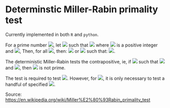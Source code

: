 # Determinstic Miller-Rabin primality test

Currently implemented in both `R` and `python`.

For a prime number <img src="https://render.githubusercontent.com/render/math?math=p">, let <img src="https://render.githubusercontent.com/render/math?math=q = p-1"> such that <img src="https://render.githubusercontent.com/render/math?math=q = 2^{s}\cdot d"> where <img src="https://render.githubusercontent.com/render/math?math=s"> is a positive integer and <img src="https://render.githubusercontent.com/render/math?math=d = 1 \quad (\text{mod} 2)">, Then, for all <img src="https://render.githubusercontent.com/render/math?math=a \in \mathbb{Z}/n\mathbb{Z}">, then:
<img src="https://render.githubusercontent.com/render/math?math=a^{d} = 1 \quad (\text{mod} p)">
or <img src="https://render.githubusercontent.com/render/math?math=\exists r \in [0, s-1]"> such that:
<img src="https://render.githubusercontent.com/render/math?math=a^{2^{r}\cdot d} = -1 \quad (\text{mod} p)">.

The deterministic Miller-Rabin tests the contrapositive, ie, if <img src="https://render.githubusercontent.com/render/math?math=\exists a \in \mathbb{Z}/n\mathbb{Z}"> such that <img src="https://render.githubusercontent.com/render/math?math=a^{d} \neq 1  \quad (\text{mod} p)"> and <img src="https://render.githubusercontent.com/render/math?math=a^{2^{r}\cdot d} \neq -1 \quad (\text{mod} p) \quad \forall r \in [0, s-1]">, then <img src="https://render.githubusercontent.com/render/math?math=p"> is not prime.

The test is required to test <img src="https://render.githubusercontent.com/render/math?math=a < 2(\log n)^{2}">. However, for <img src="https://render.githubusercontent.com/render/math?math=p < 3,317,044,064,679,887,385,961,981">, it is only necessary to test a handful of specified <img src="https://render.githubusercontent.com/render/math?math=a">.

Source: https://en.wikipedia.org/wiki/Miller%E2%80%93Rabin_primality_test